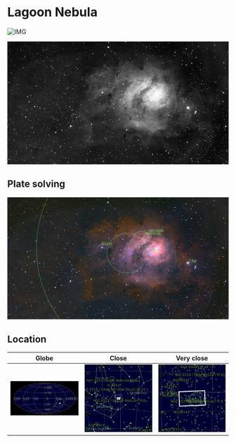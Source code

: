 # Lagoon Nebula
![IMG](../Imaging//Original/Lagoon_Nebula.jpg)


![IMG](../Imaging//Grayscale/Lagoon_Nebula.jpg)


## Plate solving
![IMG](../Imaging//Annotated/Lagoon_Nebula_Annotated.jpg)

## Location 

| Globe | Close | Very close |
| ----- | ----- | ----- |
|![IMG](../Imaging//Annotated/Lagoon_Nebula_Globe.jpg) |![IMG](../Imaging//Annotated/Lagoon_Nebula_Close.jpg) |![IMG](../Imaging//Annotated/Lagoon_Nebula_Closer.jpg) |